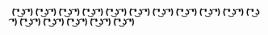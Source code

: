 ### ( ͡❛ ͜ʖ ͡❛) ( ͡❛ ͜ʖ ͡❛) ( ͡❛ ͜ʖ ͡❛) ( ͡❛ ͜ʖ ͡❛) ( ͡❛ ͜ʖ ͡❛) ( ͡❛ ͜ʖ ͡❛) ( ͡❛ ͜ʖ ͡❛) ( ͡❛ ͜ʖ ͡❛) ( ͡❛ ͜ʖ ͡❛) ( ͡❛ ͜ʖ ͡❛) ( ͡❛ ͜ʖ ͡❛) ( ͡❛ ͜ʖ ͡❛) ( ͡❛ ͜ʖ ͡❛) ( ͡❛ ͜ʖ ͡❛) ( ͡❛ ͜ʖ ͡❛) ( ͡❛ ͜ʖ ͡❛)
